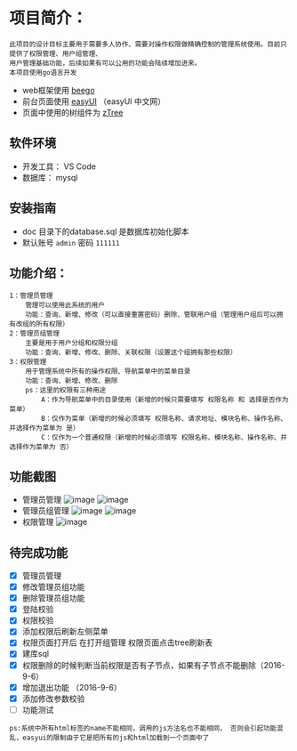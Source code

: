 # 项目简介：
    此项目的设计目标主要用于需要多人协作、需要对操作权限做精确控制的管理系统使用。目前只提供了权限管理、用户组管理、
    用户管理基础功能，后续如果有可以公用的功能会陆续增加进来。
    本项目使用go语言开发
- web框架使用 [beego](http://beego.me/)
- 前台页面使用 [easyUI](http://www.jeasyui.net/demo/380.html) （easyUI 中文网）
- 页面中使用的树组件为  [zTree](http://www.treejs.cn/v3/main.php#_zTreeInfo)

## 软件环境
- 开发工具： VS Code
- 数据库： mysql

## 安装指南
- doc 目录下的database.sql  是数据库初始化脚本
- 默认账号 `admin` 密码 `111111`

## 功能介绍： 
    1：管理员管理 
        管理可以使用此系统的用户
        功能：查询、新增、修改（可以直接重置密码）删除、管联用户组（管理用户组后可以拥有改组的所有权限）
    2：管理员组管理
        主要是用于用户分组和权限分组
        功能：查询、新增、修改、删除、关联权限（设置这个组拥有那些权限）
    3：权限管理
        用于管理系统中所有的操作权限、导航菜单中的菜单目录
        功能：查询、新增、修改、删除
        ps：这里的权限有三种用途
            A：作为导航菜单中的目录使用（新增的时候只需要填写 权限名称 和 选择是否作为菜单）
            B：仅作为菜单（新增的时候必须填写 权限名称、请求地址、模块名称、操作名称、并选择作为菜单为 是）
            C：仅作为一个普通权限（新增的时候必须填写 权限名称、模块名称、操作名称、并选择作为菜单为 否）

## 功能截图
- 管理员管理
![image](https://github.com/crazy-wolf/cms/blob/master/doc/img/user.png)
![image](https://github.com/crazy-wolf/cms/blob/master/doc/img/adduser.png)
- 管理员组管理
![image](https://github.com/crazy-wolf/cms/blob/master/doc/img/usergroup.png)
![image](https://github.com/crazy-wolf/cms/blob/master/doc/img/addusergroup.png)
- 权限管理
![image](https://github.com/crazy-wolf/cms/blob/master/doc/img/role.png)

## 待完成功能
- [X] 管理员管理
- [X] 修改管理员组功能
- [X] 删除管理员组功能
- [X] 登陆校验
- [X] 权限校验
- [X] 添加权限后刷新左侧菜单
- [X] 权限页面打开后 在打开组管理  权限页面点击tree刷新表
- [X] 建库sql
- [X] 权限删除的时候判断当前权限是否有子节点，如果有子节点不能删除（2016-9-6）
- [X] 增加退出功能 （2016-9-6）
- [X] 添加修改参数校验
- [ ] 功能测试

`ps:系统中所有html标签的name不能相同，调用的js方法名也不能相同，
否则会引起功能混乱，easyui的限制由于它是把所有的js和html加载到一个页面中了`